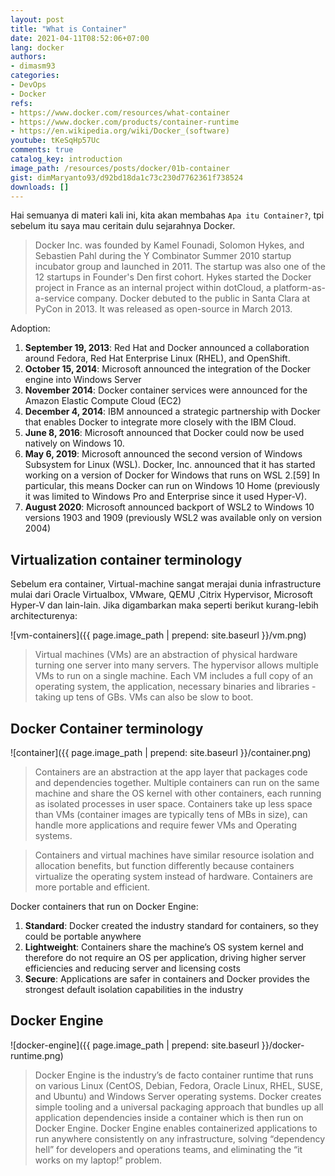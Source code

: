 ```yaml
---
layout: post
title: "What is Container"
date: 2021-04-11T08:52:06+07:00
lang: docker
authors:
- dimasm93
categories:
- DevOps
- Docker
refs: 
- https://www.docker.com/resources/what-container
- https://www.docker.com/products/container-runtime
- https://en.wikipedia.org/wiki/Docker_(software)
youtube: tKeSqHp57Uc
comments: true
catalog_key: introduction
image_path: /resources/posts/docker/01b-container
gist: dimMaryanto93/d92bd18da1c73c230d7762361f738524
downloads: []
---
```


Hai semuanya di materi kali ini, kita akan membahas `Apa itu Container?`, tpi sebelum itu saya mau ceritain dulu sejarahnya Docker. 

> Docker Inc. was founded by Kamel Founadi, Solomon Hykes, and Sebastien Pahl during the Y Combinator Summer 2010 startup incubator group and launched in 2011. The startup was also one of the 12 startups in Founder's Den first cohort. Hykes started the Docker project in France as an internal project within dotCloud, a platform-as-a-service company. Docker debuted to the public in Santa Clara at PyCon in 2013. It was released as open-source in March 2013.

Adoption:

1. **September 19, 2013**: Red Hat and Docker announced a collaboration around Fedora, Red Hat Enterprise Linux (RHEL), and OpenShift.
2. **October 15, 2014**: Microsoft announced the integration of the Docker engine into Windows Server
3. **November 2014**: Docker container services were announced for the Amazon Elastic Compute Cloud (EC2)
4. **December 4, 2014**: IBM announced a strategic partnership with Docker that enables Docker to integrate more closely with the IBM Cloud.
5. **June 8, 2016**: Microsoft announced that Docker could now be used natively on Windows 10.
6. **May 6, 2019**: Microsoft announced the second version of Windows Subsystem for Linux (WSL). Docker, Inc. announced that it has started working on a version of Docker for Windows that runs on WSL 2.[59] In particular, this means Docker can run on Windows 10 Home (previously it was limited to Windows Pro and Enterprise since it used Hyper-V).
7. **August 2020**: Microsoft announced backport of WSL2 to Windows 10 versions 1903 and 1909 (previously WSL2 was available only on version 2004)

## Virtualization container terminology

Sebelum era container, Virtual-machine sangat merajai dunia infrastructure mulai dari Oracle Virtualbox, VMware, QEMU ,Citrix Hypervisor, Microsoft Hyper-V dan lain-lain. Jika digambarkan maka seperti berikut kurang-lebih architecturenya:

![vm-containers]({{ page.image_path | prepend: site.baseurl }}/vm.png)

> Virtual machines (VMs) are an abstraction of physical hardware turning one server into many servers. The hypervisor allows multiple VMs to run on a single machine. Each VM includes a full copy of an operating system, the application, necessary binaries and libraries - taking up tens of GBs. VMs can also be slow to boot.

## Docker Container terminology

![container]({{ page.image_path | prepend: site.baseurl }}/container.png)

> Containers are an abstraction at the app layer that packages code and dependencies together. Multiple containers can run on the same machine and share the OS kernel with other containers, each running as isolated processes in user space. Containers take up less space than VMs (container images are typically tens of MBs in size), can handle more applications and require fewer VMs and Operating systems.

> Containers and virtual machines have similar resource isolation and allocation benefits, but function differently because containers virtualize the operating system instead of hardware. Containers are more portable and efficient.

Docker containers that run on Docker Engine:

1. **Standard**: Docker created the industry standard for containers, so they could be portable anywhere
2. **Lightweight**: Containers share the machine’s OS system kernel and therefore do not require an OS per application, driving higher server efficiencies and reducing server and licensing costs
3. **Secure**: Applications are safer in containers and Docker provides the strongest default isolation capabilities in the industry

## Docker Engine

![docker-engine]({{ page.image_path | prepend: site.baseurl }}/docker-runtime.png)

> Docker Engine is the industry’s de facto container runtime that runs on various Linux (CentOS, Debian, Fedora, Oracle Linux, RHEL, SUSE, and Ubuntu) and Windows Server operating systems. Docker creates simple tooling and a universal packaging approach that bundles up all application dependencies inside a container which is then run on Docker Engine. Docker Engine enables containerized applications to run anywhere consistently on any infrastructure, solving “dependency hell” for developers and operations teams, and eliminating the “it works on my laptop!” problem.
